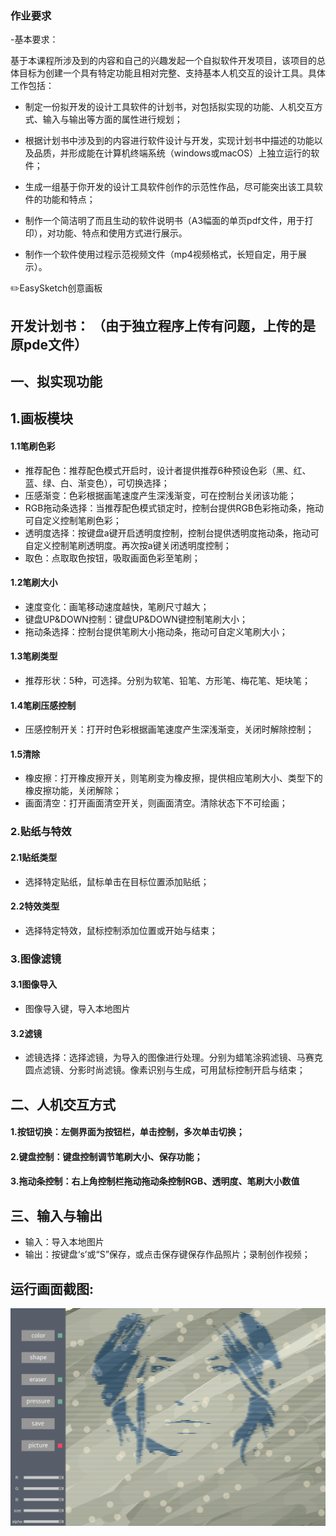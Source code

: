 ### 作业要求

-基本要求：

基于本课程所涉及到的内容和自己的兴趣发起一个自拟软件开发项目，该项目的总体目标为创建一个具有特定功能且相对完整、支持基本人机交互的设计工具。具体工作包括：

- 制定一份拟开发的设计工具软件的计划书，对包括拟实现的功能、人机交互方式、输入与输出等方面的属性进行规划；

- 根据计划书中涉及到的内容进行软件设计与开发，实现计划书中描述的功能以及品质，并形成能在计算机终端系统（windows或macOS）上独立运行的软件；

- 生成一组基于你开发的设计工具软件创作的示范性作品，尽可能突出该工具软件的功能和特点；

- 制作一个简洁明了而且生动的软件说明书（A3幅面的单页pdf文件，用于打印），对功能、特点和使用方式进行展示。

- 制作一个软件使用过程示范视频文件（mp4视频格式，长短自定，用于展示）。

✏️EasySketch创意画板

开发计划书：  （由于独立程序上传有问题，上传的是原pde文件）
-----------------
## 一、拟实现功能
## 1.画板模块
#### 1.1笔刷色彩
- 推荐配色：推荐配色模式开启时，设计者提供推荐6种预设色彩（黑、红、蓝、绿、白、渐变色），可切换选择；
- 压感渐变：色彩根据画笔速度产生深浅渐变，可在控制台关闭该功能；
- RGB拖动条选择：当推荐配色模式锁定时，控制台提供RGB色彩拖动条，拖动可自定义控制笔刷色彩；
- 透明度选择：按键盘a键开启透明度控制，控制台提供透明度拖动条，拖动可自定义控制笔刷透明度。再次按a键关闭透明度控制；
- 取色：点取取色按钮，吸取画面色彩至笔刷；
#### 1.2笔刷大小
- 速度变化：画笔移动速度越快，笔刷尺寸越大；
- 键盘UP&DOWN控制：键盘UP&DOWN键控制笔刷大小；
- 拖动条选择：控制台提供笔刷大小拖动条，拖动可自定义笔刷大小；
#### 1.3笔刷类型
- 推荐形状：5种，可选择。分别为软笔、铅笔、方形笔、梅花笔、矩块笔；
#### 1.4笔刷压感控制
- 压感控制开关：打开时色彩根据画笔速度产生深浅渐变，关闭时解除控制；
#### 1.5清除
- 橡皮擦：打开橡皮擦开关，则笔刷变为橡皮擦，提供相应笔刷大小、类型下的橡皮擦功能，关闭解除；
- 画面清空：打开画面清空开关，则画面清空。清除状态下不可绘画；
### 2.贴纸与特效
#### 2.1贴纸类型
- 选择特定贴纸，鼠标单击在目标位置添加贴纸；
#### 2.2特效类型
- 选择特定特效，鼠标控制添加位置或开始与结束；
### 3.图像滤镜
#### 3.1图像导入
- 图像导入键，导入本地图片
#### 3.2滤镜
- 滤镜选择：选择滤镜，为导入的图像进行处理。分别为蜡笔涂鸦滤镜、马赛克圆点滤镜、分影时尚滤镜。像素识别与生成，可用鼠标控制开启与结束；
## 二、人机交互方式
#### 1.按钮切换：左侧界面为按钮栏，单击控制，多次单击切换；
#### 2.键盘控制：键盘控制调节笔刷大小、保存功能；
#### 3.拖动条控制：右上角控制栏拖动拖动条控制RGB、透明度、笔刷大小数值
## 三、输入与输出
- 输入：导入本地图片
- 输出：按键盘‘s’或“S”保存，或点击保存键保存作品照片；录制创作视频；

  
运行画面截图:  
-----------------
![image](https://github.com/jojojolynn/520432910003-JIANG-YILIN/blob/main/img_readme/9.1.png)
